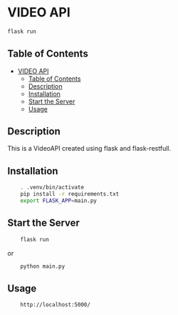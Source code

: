 <!-- genrate a readme for the API -->
<!-- ![GitHub license](https://img.shields.io/badge/license-MIT-blue.svg) -->

# VIDEO API

```sh
flask run
```

## Table of Contents

- [VIDEO API](#video-api)
  - [Table of Contents](#table-of-contents)
  - [Description](#description)
  - [Installation](#installation)
  - [Start the Server](#start-the-server)
  - [Usage](#usage)

## Description
This is a VideoAPI created using flask and flask-restfull.


## Installation
```sh
    . .venv/bin/activate
    pip install -r requirements.txt
    export FLASK_APP=main.py
```

## Start the Server
```sh
    flask run 
```
or 
```sh
    python main.py
```


## Usage
```sh
    http://localhost:5000/
```



